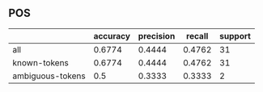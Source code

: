 
## POS

|                  | accuracy | precision | recall | support |
|------------------|----------|-----------|--------|---------|
| all              | 0.6774   | 0.4444    | 0.4762 | 31      |
| known-tokens     | 0.6774   | 0.4444    | 0.4762 | 31      |
| ambiguous-tokens | 0.5      | 0.3333    | 0.3333 | 2       |


